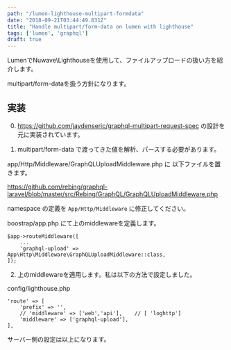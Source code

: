 ```yaml
---
path: "/lumen-lighthouse-multipart-formdata"
date: "2018-09-21T03:44:49.831Z"
title: "Handle multipart/form-data on lumen with lighthouse"
tags: ['lumen', 'graphql']
draft: true
---
```


LumenでNuwave\Lighthouseを使用して、ファイルアップロードの扱い方を紹介します。

multipart/form-dataを扱う方針になります。

## 実装

0. https://github.com/jaydenseric/graphql-multipart-request-spec の設計を元に実装されています。

1. multipart/form-data で渡ってきた値を解析、パースする必要があります。

app/Http/Middleware/GraphQLUploadMiddleware.php に 以下ファイルを置きます。

https://github.com/rebing/graphql-laravel/blob/master/src/Rebing/GraphQL/GraphQLUploadMiddleware.php

namespace の定義を `App/Http/Middleware` に修正してください。

boostrap/app.php にて上のmiddlewareを定義します。

```
$app->routeMiddleware([
    ...
    'graphql-upload' => App\Http\Middleware\GraphQLUploadMiddleware::class,
]);

```

2. 上のmiddlewareを適用します。私は以下の方法で設定しました。

config/lighthouse.php

```
'route' => [
    'prefix' => '',
    // 'middleware' => ['web','api'],    // [ 'loghttp']
    'middleware' => ['graphql-upload'],
],
```

サーバー側の設定は以上になります。
